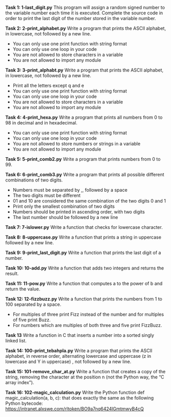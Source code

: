 **Task 1: 1-last_digit.py**
This program will assign a random signed number to the variable number each time it is executed. Complete the source code in order to print the last digit of the number stored in the variable number.

**Task 2: 2-print_alphabet.py**
Write a program that prints the ASCII alphabet, in lowercase, not followed by a new line.
- You can only use one print function with string format
- You can only use one loop in your code
- You are not allowed to store characters in a variable
- You are not allowed to import any module

**Task 3: 3-print_alphabt.py**
Write a program that prints the ASCII alphabet, in lowercase, not followed by a new line.
- Print all the letters except q and e
- You can only use one print function with string format
- You can only use one loop in your code
- You are not allowed to store characters in a variable
- You are not allowed to import any module

**Task 4: 4-print_hexa.py**
Write a program that prints all numbers from 0 to 98 in decimal and in hexadecimal.
- You can only use one print function with string format
- You can only use one loop in your code
- You are not allowed to store numbers or strings in a variable
- You are not allowed to import any module

**Task 5: 5-print_comb2.py**
Write a program that prints numbers from 0 to 99.

**Task 6: 6-print_comb3.py**
Write a program that prints all possible different combinations of two digits.
- Numbers must be separated by ,, followed by a space
- The two digits must be different
- 01 and 10 are considered the same combination of the two digits 0 and 1
- Print only the smallest combination of two digits
- Numbers should be printed in ascending order, with two digits
- The last number should be followed by a new line

**Task 7: 7-islower.py**
Write a function that checks for lowercase character.

**Task 8: 8-uppercase.py**
Write a function that prints a string in uppercase followed by a new line.

**Task 9: 9-print_last_digit.py**
Write a function that prints the last digit of a number.

**Task 10: 10-add.py**
Write a function that adds two integers and returns the result.

**Task 11: 11-pow.py**
Write a function that computes a to the power of b and return the value.

**Task 12: 12-fizzbuzz.py**
Write a function that prints the numbers from 1 to 100 separated by a space.
- For multiples of three print Fizz instead of the number and for multiples of five print Buzz.
- For numbers which are multiples of both three and five print FizzBuzz.

**Task 13**
Write a function in C that inserts a number into a sorted singly linked list.

**Task 14: 100-print_tebahpla.py**
Write a program that prints the ASCII alphabet, in reverse order, alternating lowercase and uppercase (z in lowercase and Y in uppercase) , not followed by a new line.

**Task 15: 101-remove_char_at.py**
Write a function that creates a copy of the string, removing the character at the position n (not the Python way, the “C array index”).

**Task 16: 102-magic_calculation.py**
Write the Python function def magic_calculation(a, b, c): that does exactly the same as the following Python bytecode: https://intranet.alxswe.com/rltoken/BO9a7nq6424lGmtmwyB4cQ
